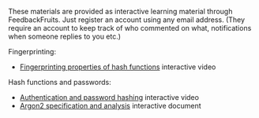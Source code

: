 These materials are provided as interactive learning material through 
FeedbackFruits. Just register an account using any email address. (They require 
an account to keep track of who commented on what, notifications when someone 
replies to you etc.)

Fingerprinting:

  - [Fingerprinting properties of hash functions][fingerprinting] interactive 
    video

[fingerprinting]: https://eu.feedbackfruits.com/groups/activity-group/a30d941e-f038-4f2d-b128-61f287754a73

Hash functions and passwords:

  - [Authentication and password hashing][passwd-hashing] interactive video
  - [Argon2 specification and analysis][argon2] interactive document

[passwd-hashing]: https://eu.feedbackfruits.com/groups/activity-group/110307a1-c8f7-4441-99ad-36c152244330
[argon2]: https://eu.feedbackfruits.com/groups/activity-group/da4d5d39-bc19-4e99-89e0-e50c12435a34

